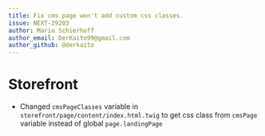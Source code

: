 ```yaml
---
title: Fix cms page won't add custom css classes.
issue: NEXT-29203
author: Mario Schierhoff
author_email: DerKaito99@gmail.com
author_github: @derkaito
---
```

# Storefront
* Changed `cmsPageClasses` variable in `storefront/page/content/index.html.twig` to get css class from `cmsPage` variable instead of global `page.landingPage`
